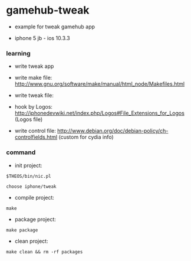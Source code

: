 # gamehub-tweak

* example for tweak gamehub app

* iphone 5 jb - ios 10.3.3

### learning

* write tweak app

* write make file: http://www.gnu.org/software/make/manual/html_node/Makefiles.html

* write tweak file:

* hook by Logos: http://iphonedevwiki.net/index.php/Logos#File_Extensions_for_Logos (Logos file)

* write control file: http://www.debian.org/doc/debian-policy/ch-controlfields.html (custom for cydia info)

### command

* init project:

`$THEOS/bin/nic.pl`

`choose iphone/tweak`

* compile project:

`make`

* package project:

`make package`

* clean project:

`make clean && rm -rf packages`

